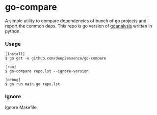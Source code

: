 # go-compare
A simple utility to compare dependencies of bunch of go projects and report the common deps. This repo is go version of [goanalysis](github.com/deep2essence/goanalysis) written in python.
### Usage
```
[install]
$ go get -u github.com/deep2essence/go-compare

[run]
$ go-compare repo.lst --ignore-version

[debug]
$ go run main.go repo.lst
```
### Ignore
Ignore Makefile.

